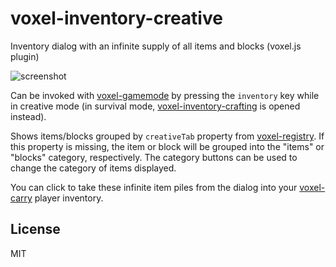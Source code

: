 # voxel-inventory-creative

Inventory dialog with an infinite supply of all items and blocks (voxel.js plugin)

![screenshot](http://i.imgur.com/pgYwKbv.png "Screenshot")

Can be invoked with [voxel-gamemode](https://github.com/deathcap/voxel-gamemode) by pressing
the `inventory` key while in creative mode (in survival mode,
[voxel-inventory-crafting](https://github.com/deathcap/voxel-inventory-crafting) is opened
instead).

Shows items/blocks grouped by `creativeTab` property from [voxel-registry](https://github.com/deathcap/voxel-registry).
If this property is missing, the item or block will be grouped into the "items" or "blocks" category, respectively.
The category buttons can be used to change the category of items displayed.

You can click to take these infinite item piles from the dialog into your
[voxel-carry](https://github.com/deathcap/voxel-carry) player inventory.

## License

MIT

